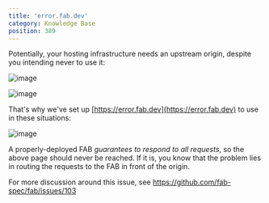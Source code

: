 ```yaml
---
title: 'error.fab.dev'
category: Knowledge Base
position: 389
---
```


Potentially, your hosting infrastructure needs an upstream origin, despite you intending never to use it:

![image](https://user-images.githubusercontent.com/23264/78261535-3f8a6500-74f7-11ea-9bca-0829db426c9e.png)

![image](https://user-images.githubusercontent.com/23264/78261892-bc1d4380-74f7-11ea-8eb2-0d7e59d253a2.png)

That's why we've set up [https://error.fab.dev](https://error.fab.dev) to use in these situations:

![image](https://user-images.githubusercontent.com/23264/78263092-69448b80-74f9-11ea-8918-c8a54e97af2c.png)

A properly-deployed FAB _guarantees to respond to all requests_, so the above page should never be reached. If it is, you know that the problem lies in routing the requests to the FAB in front of the origin.

For more discussion around this issue, see https://github.com/fab-spec/fab/issues/103
